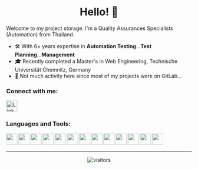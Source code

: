<h1 align="center">Hello! 👋</h1>

Welcome to my project storage. I'm a Quality Assurances Specialists (Automation) from Thailand.
- 🛠  With 6+ years expertise in **Automation Testing**...**Test Planning**...**Management**
- 🎓 Recently completed a Master's in Web Engineering, Technische Universität Chemnitz, Germany
- 🌟 Not much activity here since most of my projects were on GitLab... 

### Connect with me:
<a href="https://www.linkedin.com/in/patboke-jitthamma-97671bb3" target="_blank">
    <img src="https://cdn.jsdelivr.net/gh/devicons/devicon@latest/icons/linkedin/linkedin-original.svg" alt="LinkedIn" width="30" />
</a>


### Languages and Tools:
<div>
<img align="left" width="30px" src="https://cdn.jsdelivr.net/gh/devicons/devicon/icons/csharp/csharp-original.svg"  />          
<img align="left" width="30px" src="https://cdn.jsdelivr.net/gh/devicons/devicon/icons/sqlite/sqlite-original.svg" />
<img align="left" width="30px" src="https://cdn.jsdelivr.net/gh/devicons/devicon/icons/html5/html5-original.svg" />
<img align="left" width="30px" src="https://cdn.jsdelivr.net/gh/devicons/devicon/icons/css3/css3-original.svg" />
<img align="left" width="30px" src="https://cdn.jsdelivr.net/gh/devicons/devicon/icons/selenium/selenium-original.svg" />
<img align="left" width="30px" src="https://cdn.jsdelivr.net/gh/devicons/devicon/icons/javascript/javascript-original.svg" />
<img align="left" width="30px" src="https://cdn.jsdelivr.net/gh/devicons/devicon/icons/typescript/typescript-original.svg" />
<img align="left" width="30px" src="https://cdn.jsdelivr.net/gh/devicons/devicon/icons/react/react-original.svg" />    
<img align="left" width="30px" src="https://cdn.jsdelivr.net/gh/devicons/devicon/icons/bootstrap/bootstrap-original.svg" />  
<img align="left" width="30px" src="https://cdn.jsdelivr.net/gh/devicons/devicon/icons/git/git-original.svg" />
<img align="left" width="30px" src="https://cdn.jsdelivr.net/gh/devicons/devicon@latest/icons/python/python-original.svg" />
<img align="left" width="30px" src="https://cdn.jsdelivr.net/gh/devicons/devicon@latest/icons/cypressio/cypressio-original.svg" />
<img align="left" width="30px" src="https://cdn.jsdelivr.net/gh/devicons/devicon@latest/icons/postman/postman-original.svg" />
</div>
<br><br>

<hr>
<p align="center">
<img src="https://komarev.com/ghpvc/?username=kingdomax&label=PROFILE+VIEW&style=for-the-badge" alt="visitors" />
</p>
